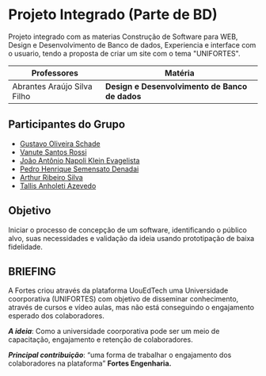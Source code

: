 # Projeto Integrado (Parte de BD)

Projeto integrado com as materias Construção de Software para WEB, Design e Desenvolvimento de Banco de dados, Experiencia e interface com o usuario, tendo a proposta de criar um site com o tema "UNIFORTES".

| Professores | Matéria |
| --- | --- |
| Abrantes Araújo Silva Filho | **Design e Desenvolvimento de Banco de dados** |



## Participantes do Grupo

- [Gustavo Oliveira Schade](https://github.com/guschade)
- [Vanute Santos Rossi](https://github.com/vanuterossi)
- [João Antônio Napoli Klein Evagelista](https://github.com/JoaoAntonio27)
- [Pedro Henrique Semensato Denadai](https://github.com/PedroDenadai)
- [Arthur Ribeiro Silva](https://github.com/arthurrsilva)
- [Tallis Anholeti Azevedo](https://github.com/tallisazevedo)


##  Objetivo

Iniciar o processo de concepção de um software, identificando o público alvo, suas necessidades e validação da ideia usando prototipação de baixa fidelidade.

##  BRIEFING

A Fortes criou através da plataforma UouEdTech uma Universidade coorporativa (UNIFORTES) com objetivo de disseminar conhecimento, através de cursos e vídeo aulas, mas não está conseguindo o engajamento esperado dos colaboradores. 

***A ideia***: Como a universidade coorporativa pode ser um meio de capacitação, engajamento e retenção de colaboradores. 

***Principal contribuição***: “uma forma de trabalhar o engajamento dos colaboradores na plataforma” **Fortes Engenharia.**
